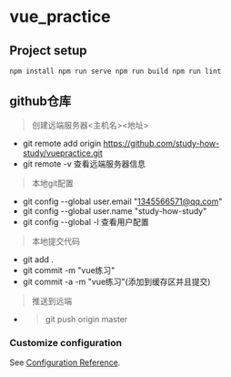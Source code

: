 # vue_practice

## Project setup
```
npm install npm run serve npm run build npm run lint
```

## github仓库

> 创建远端服务器<主机名><地址>

* git remote add origin https://github.com/study-how-study/vuepractice.git
* git remote -v 查看远端服务器信息

> 本地git配置

* git config --global user.email "1345566571@qq.com"
* git config --global user.name "study-how-study"
* git config --global -l 查看用户配置

> 本地提交代码

* git add .
* git commit -m "vue练习"
* git commit -a -m "vue练习"(添加到缓存区并且提交)

> 推送到远端

* >git push origin master


### Customize configuration
See [Configuration Reference](https://cli.vuejs.org/config/).
